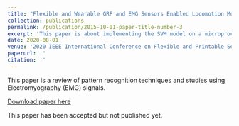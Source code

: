 ```yaml
---
title: "Flexible and Wearable GRF and EMG Sensors Enabled Locomotion Mode Recognition for IoHT Based In-home Rehabilitation."
collection: publications
permalink: /publication/2015-10-01-paper-title-number-3
excerpt: 'This paper is about implementing the SVM model on a microprocessor and expanding the number of modes from three to five.'
date: 2020-08-01
venue: '2020 IEEE International Conference on Flexible and Printable Sensors and Systems (FLEPS)'
paperurl: ''
citation: ''
---
```

This paper is a review of pattern recognition techniques and studies using Electromyography (EMG) signals.  

[Download paper here]()

This paper has been accepted but not published yet.
